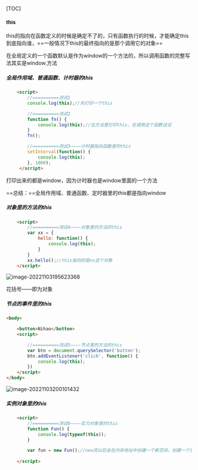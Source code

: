 [TOC]

#### this

this的指向在函数定义的时候是确定不了的，只有函数执行的时候，才能确定this到底指向谁，==一般情况下this的最终指向的是那个调用它的对象==

在全局定义的一个函数默认是作为window的一个方法的，所以调用函数的完整写法其实是window.方法

##### 全局作用域、普通函数、计时器的this

```html
    <script>
        //==========测试1
        console.log(this);//先打印一个this

        //==========测试2
        function fn() {
            console.log(this);//在方法里打印this，在调用这个函数试试
        }
        fn();

        //==========测试3————计时器指向函数里的this
        setInterval(function() {
            console.log(this);
        }, 1000);
     </script>
```

打印出来的都是window，因为计时器也是window里面的一个方法

==总结：==全局作用域、普通函数、定时器里的this都是指向window

##### 对象里的方法的this

```html
    <script>
        //==========测试4————对象里的方法的this
        var xx = {
            hello: function() {
                console.log(this);
            }
        }
        xx.hello();//this指向的是xx这个对象
    </script>
```

![image-20221103195623368](D:\TyporaWorks\图片文件夹存放\image-20221103195623368.png)

花括号——即为对象

##### 节点的事件里的this

```html
<body>

    <button>Nihao</button>
    <script>

        //==========测试5————节点里的方法的this
        var btn = document.querySelector('button');
        btn.addEventListener('click', function() {
            console.log(this);
        })
    </script>
</body>
```

![image-20221103200101432](D:\TyporaWorks\图片文件夹存放\image-20221103200101432.png)





##### 实例对象里的this

```html
    <script>
        //==========测试6————实力对象里的this
        function Fun() {
            console.log(typeof(this));
        }

        var fun = new Fun();//new完以后会在内存地址中创建一个新空间，创建一个空对象，this则指向他，然后把这个对象实例化之后赋值给fun，所以this就指向fun了
   
    </script>
```

